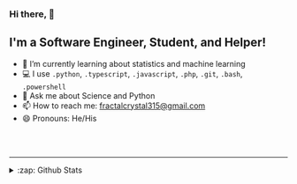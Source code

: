 ### Hi there, 👋

## I'm a Software Engineer, Student, and Helper!
- 🌱 I’m currently learning about statistics and machine learning
- 💻 I use `.python`, `.typescript`, `.javascript`, `.php`, `.git`, `.bash`, `.powershell`
- 💬 Ask me about Science and Python
- 📫 How to reach me: fractalcrystal315@gmail.com
- 😄 Pronouns: He/His

<br />
<br />


---

<details>
  <summary>:zap: Github Stats</summary>

  <img align="left" alt="Nightingale's Github Stats" src="https://github-readme-stats.vercel.app/api?username=arpit-omprakash&show_icons=true&hide_border=true" />

<br />

</details>

<br />
